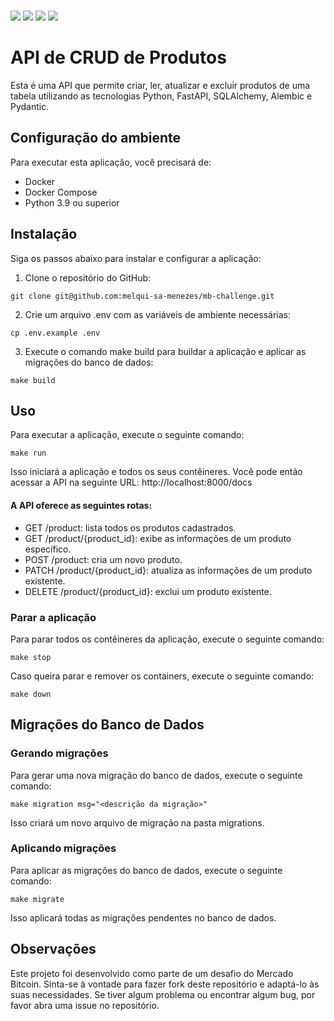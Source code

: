 \
<img src="https://img.shields.io/badge/python-3.9.6-blue"/>
<img src="https://img.shields.io/badge/fastapi-0.93.0-orange"/>
<img src="https://img.shields.io/badge/SQLAlchemy-2.0.5-blueviolet"/>
<img src="https://img.shields.io/badge/coverage-96.33%25-darkgreen"/>

# API de CRUD de Produtos
Esta é uma API que permite criar, ler, atualizar e excluir produtos de uma tabela utilizando as tecnologias Python, FastAPI, SQLAlchemy, Alembic e Pydantic.

## Configuração do ambiente
Para executar esta aplicação, você precisará de:

- Docker
- Docker Compose
- Python 3.9 ou superior

## Instalação
Siga os passos abaixo para instalar e configurar a aplicação:

1. Clone o repositório do GitHub:
```commandline
git clone git@github.com:melqui-sa-menezes/mb-challenge.git
```
2. Crie um arquivo .env com as variáveis de ambiente necessárias:
```commandline
cp .env.example .env
```
3. Execute o comando make build para buildar a aplicação e aplicar as migrações do banco de dados:
```commandline
make build
```

## Uso
Para executar a aplicação, execute o seguinte comando:
```commandline
make run
```
Isso iniciará a aplicação e todos os seus contêineres.
Você pode então acessar a API na seguinte URL: http://localhost:8000/docs

#### A API oferece as seguintes rotas:

- GET /product: lista todos os produtos cadastrados.
- GET /product/{product_id}: exibe as informações de um produto específico.
- POST /product: cria um novo produto.
- PATCH /product/{product_id}: atualiza as informações de um produto existente.
- DELETE /product/{product_id}: exclui um produto existente.

### Parar a aplicação
Para parar todos os contêineres da aplicação, execute o seguinte comando:
```commandline
make stop
```
Caso queira parar e remover os containers, execute o seguinte comando:
```commandline
make down
```

## Migrações do Banco de Dados

### Gerando migrações
Para gerar uma nova migração do banco de dados, execute o seguinte comando:
```commandline
make migration msg="<descrição da migração>"
```
Isso criará um novo arquivo de migração na pasta migrations.

### Aplicando migrações
Para aplicar as migrações do banco de dados, execute o seguinte comando:
```commandline
make migrate
```
Isso aplicará todas as migrações pendentes no banco de dados.

## Observações
Este projeto foi desenvolvido como parte de um desafio do Mercado Bitcoin. 
Sinta-se à vontade para fazer fork deste repositório e adaptá-lo às suas necessidades. 
Se tiver algum problema ou encontrar algum bug, por favor abra uma issue no repositório.
